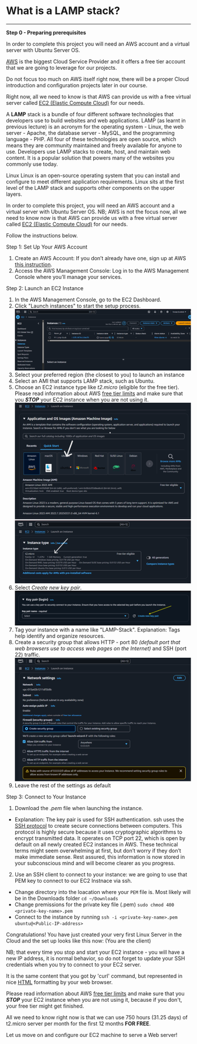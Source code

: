 # What is a LAMP stack?
---
**Step 0 - Preparing prerequisites**

In order to complete this project you will need an AWS account and a virtual server with Ubuntu Server OS.

[AWS](https://aws.amazon.com/) is the biggest Cloud Service Provider and it offers a free tier account that we are going to leverage for our projects.

Do not focus too much on AWS itself right now, there will be a proper Cloud introduction and configuration projects later in our course.

Right now, all we need to know is that AWS can provide us with a free virtual server called [EC2 (Elastic Compute Cloud)](https://aws.amazon.com/ec2/features/) for our needs.

A **LAMP** stack is a bundle of four different software technologies that developers use to build websites and web applications. LAMP (as learnt in previous lecture) is an acronym for the operating system - Linux, the web server - Apache, the database server - MySQL, and the programming language - PHP. All four of these technologies are open source, which means they are community maintained and freely available for anyone to use. Developers use LAMP stacks to create, host, and maintain web content. It is a popular solution that powers many of the websites you commonly use today.

Linux Linux is an open-source operating system that you can install and configure to meet different application requirements. Linux sits at the first level of the LAMP stack and supports other components on the upper layers.

In order to complete this project, you will need an AWS account and a virtual server with Ubuntu Server OS. NB; AWS is not the focus now, all we need to know now is that AWS can provide us with a free virtual server called [EC2 (Elastic Compute Cloud)](https://aws.amazon.com/ec2/features/) for our needs.

Follow the instructions below.

Step 1: Set Up Your AWS Account

1. Create an AWS Account: If you don’t already have one, sign up at AWS [this instruction](https://repost.aws/knowledge-center/create-and-activate-aws-account).
2. Access the AWS Management Console: Log in to the AWS Management Console where you’ll manage your services.

Step 2: Launch an EC2 Instance

1. In the AWS Management Console, go to the EC2 Dashboard.
2. Click "Launch instances" to start the setup process.
![Snapshot of step 1](./Images/image1.PNG)
3. Select your preferred region (the closest to you) to launch an instance
4. Select an AMI that supports LAMP stack, such as Ubuntu.
5. Choose an EC2 instance type like _t2.micro_ (eligible for the free tier). Please read information about AWS [free tier limits](https://aws.amazon.com/free/?all-free-tier.sort-by=item.additionalFields.SortRank&all-free-tier.sort-order=asc) and make sure that you ***STOP*** your EC2 instance when you are not using it.
![Snapshot of step 2](./Images/image2.PNG)
![Snapshot of step 2](./Images/image3.PNG)
6. Select _Create new key pair_.
![Snapshot of step 2](./Images/image3b.PNG)
7. Tag your instance with a name like "LAMP-Stack". Explanation: Tags help identify and organize resources.
8. Create a security group that allows HTTP - port 80 _(default port that web browsers use to access web pages on the Internet)_ and SSH (port 22) traffic.
![Snapshot of step 2](./Images/image4.PNG)
9. Leave the rest of the settings as default

Step 3: Connect to Your Instance

1. Download the _.pem_ file when launching the instance.
- Explanation: The key pair is used for SSH authentication. ssh uses the [SSH protocol](https://en.wikipedia.org/wiki/Secure_Shell) to create secure connections between computers. This protocol is highly secure because it uses cryptographic algorithms to encrypt transmitted data. It operates on TCP port 22, which is open by default on all newly created EC2 instances in AWS. These technical terms might seem overwhelming at first, but don’t worry if they don’t make immediate sense. Rest assured, this information is now stored in your subconscious mind and will become clearer as you progress.
2. Use an SSH client to connect to your instance: we are going to use that PEM key to connect to our EC2 Instnace via ssh.
- Change directory into the loacation where your `PEM` file is. Most likely will be in the Downloads folder `cd ~/Downloads`
- Change premissions for the private key file (.pem) `sudo chmod 400 <private-key-name>.pem`
- Connect to the instance by running `ssh -i <private-key-name>.pem ubuntu@<Public-IP-address>`

Congratulations! You have just created your very first Linux Server in the Cloud and the set up looks like this now: (You are the client)

NB; that every time you stop and start your EC2 instance - you will have a new IP address, it is normal behavior, so do not forget to update your SSH credentials when you try to connect to your EC2 server.

It is the same content that you got by 'curl' command, but represented in nice [HTML](https://en.wikipedia.org/wiki/HTML) formatting by your web browser.

Please read information about AWS [free tier limits](https://aws.amazon.com/free/?all-free-tier.sort-by=item.additionalFields.SortRank&all-free-tier.sort-order=asc) and make sure that you ***STOP*** your EC2 instance when you are not using it, because if you don't, your free tier might get finished.

All we need to know right now is that we can use 750 hours (31.25 days) of t2.micro server per month for the first 12 months **FOR FREE**.

Let us move on and configure our EC2 machine to serve a Web server!